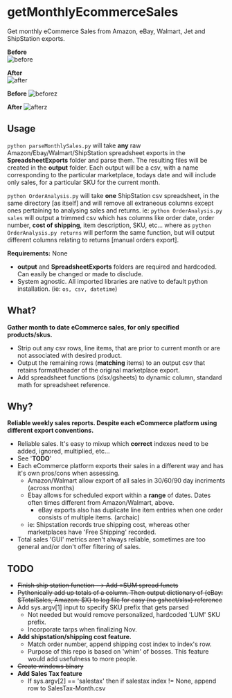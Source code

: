 # getMonthlyEcommerceSales
Get monthly eCommerce Sales from Amazon, eBay, Walmart, Jet and ShipStation exports.

**Before**  
![before](https://user-images.githubusercontent.com/8212296/32787819-2b4af510-c91d-11e7-9881-d33ba9a21c2f.PNG)
  
**After**  
![after](https://user-images.githubusercontent.com/8212296/32787818-2b145c6c-c91d-11e7-8dfb-96d95ea8788b.PNG)

**Before**
![beforez](https://user-images.githubusercontent.com/8212296/33212254-c833e978-d0e7-11e7-9c92-b0d0b00f3982.PNG)

**After**
![afterz](https://user-images.githubusercontent.com/8212296/33212256-c98ef998-d0e7-11e7-9c0e-52f0bc7866d9.PNG)


## Usage
`python parseMonthlySales.py` will take **any** raw Amazon/Ebay/Walmart/ShipStation spreadsheet exports in the **SpreadsheetExports** folder and parse them. The resulting files will be created in the **output** folder. Each output will be a csv, with a name corresponding to the particular marketplace, todays date and will include only sales, for a particular SKU for the current month.
  
`python OrderAnalysis.py` will take **one** ShipStation csv spreadsheet, in the same directory [as itself] and will remove all extraneous columns except ones pertaining to analysing sales and returns. ie: `python OrderAnalysis.py sales` will  output a trimmed csv which has columns like order date, order number, **cost of shipping**, item description, SKU, etc... where as `python OrderAnalysis.py returns` will perform the same function, but will output different columns relating to returns [manual orders export].

**Requirements:** None
* **output** and **SpreadsheetExports** folders are required and hardcoded. Can easily be changed or made to disclude.
* System agnostic. All imported libraries are native to default python installation. (ie: `os, csv, datetime`)  

## What?
**Gather month to date eCommerce sales, for only specified products/skus.**
* Strip out any csv rows, line items, that are prior to current month or are not associated with desired product.
* Output the remaining rows (**matching** items) to an output csv that retains format/header of the original marketplace export.
* Add spreadsheet functions (xlsx/gsheets) to dynamic column, standard math for spreadsheet reference.

## Why?
**Reliable weekly sales reports. Despite each eCommerce platform using different export conventions.**
* Reliable sales. It's easy to mixup which **correct** indexes need to be added, ignored, multiplied, etc...
* See '**TODO**'
* Each eCommerce platform exports their sales in a different way and has it's own pros/cons when assessing.
    - Amazon/Walmart allow export of all sales in 30/60/90 day incriments (across months)
    - Ebay allows for scheduled export within a **range** of dates. Dates often times different from Amazon/Walmart, above.
      * eBay exports also has duplicate line item entries when one order consists of multiple items. (archaic)
    - ie: Shipstation records true shipping cost, whereas other marketplaces have 'Free Shipping' recorded.
* Total sales 'GUI' metrics aren't always reliable, sometimes are too general and/or don't offer filtering of sales.

## TODO
* ~~Finish ship station function --> Add =SUM spread functs~~
* ~~Pythonically add up totals of a column. Then output dictionary of {eBay: $TotalSales, Amazon: $X} to log file for easy (no gsheet/xlsx) reference~~
* Add sys.argv[1] input to specify SKU prefix that gets parsed
  * Not needed but would remove personalized, hardcoded 'LUM' SKU prefix.
  * Incorporate tarps when finalizing Nov.  
* **Add shipstation/shipping cost feature.**
  * Match order number, append shipping cost index to index's row.
  * Purpose of this repo is based on 'whim' of bosses. This feature would add usefulness to more people.
* ~~Create windows binary~~
* **Add Sales Tax feature**
  * If sys.argv[2] == 'salestax' then if salestax index != None, append row to SalesTax-Month.csv
